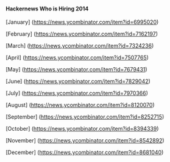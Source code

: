 #### Hackernews Who is Hiring 2014

[January]
(https://news.ycombinator.com/item?id=6995020)

[February]
(https://news.ycombinator.com/item?id=7162197)

[March]
(https://news.ycombinator.com/item?id=7324236)

[April]
(https://news.ycombinator.com/item?id=7507765)

[May]
(https://news.ycombinator.com/item?id=7679431)

[June]
(https://news.ycombinator.com/item?id=7829042)

[July]
(https://news.ycombinator.com/item?id=7970366)

[August]
(https://news.ycombinator.com/item?id=8120070)

[September]
(https://news.ycombinator.com/item?id=8252715)

[October]
(https://news.ycombinator.com/item?id=8394339)

[November]
(https://news.ycombinator.com/item?id=8542892)

[December]
(https://news.ycombinator.com/item?id=8681040)
